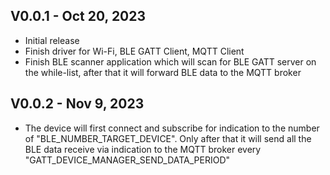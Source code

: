 ## V0.0.1 - Oct 20, 2023
- Initial release
- Finish driver for Wi-Fi, BLE GATT Client, MQTT Client
- Finish BLE scanner application which will scan for BLE GATT server on the while-list, after that it will forward BLE data to the MQTT broker

## V0.0.2 - Nov 9, 2023
- The device will first connect and subscribe for indication to the number of "BLE_NUMBER_TARGET_DEVICE". Only after that it will send all the BLE data receive via indication to the MQTT broker every "GATT_DEVICE_MANAGER_SEND_DATA_PERIOD"